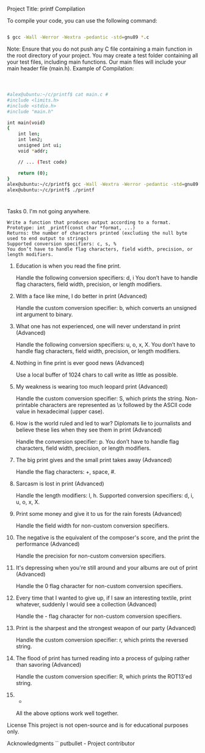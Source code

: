 Project Title: printf
Compilation

To compile your code, you can use the following command:

```bash :

$ gcc -Wall -Werror -Wextra -pedantic -std=gnu89 *.c
```
Note: Ensure that you do not push any C file containing a main function in the root directory of your project. You may create a test folder containing all your test files, including main functions. Our main files will include your main header file (main.h).
Example of Compilation:
#
```bash :

#alex@ubuntu:~/c/printf$ cat main.c #
#include <limits.h>
#include <stdio.h>
#include "main.h"

int main(void)
{
    int len;
    int len2;
    unsigned int ui;
    void *addr;

    // ... (Test code)

    return (0);
}
alex@ubuntu:~/c/printf$ gcc -Wall -Wextra -Werror -pedantic -std=gnu89 -Wno-format *.c
alex@ubuntu:~/c/printf$ ./printf
```
#
Tasks
0. I'm not going anywhere.

    Write a function that produces output according to a format.
    Prototype: int _printf(const char *format, ...)
    Returns: the number of characters printed (excluding the null byte used to end output to strings)
    Supported conversion specifiers: c, s, %
    You don’t have to handle flag characters, field width, precision, or length modifiers.

1. Education is when you read the fine print.

    Handle the following conversion specifiers: d, i
    You don’t have to handle flag characters, field width, precision, or length modifiers.

2. With a face like mine, I do better in print (Advanced)

    Handle the custom conversion specifier: b, which converts an unsigned int argument to binary.

3. What one has not experienced, one will never understand in print (Advanced)

    Handle the following conversion specifiers: u, o, x, X.
    You don’t have to handle flag characters, field width, precision, or length modifiers.

4. Nothing in fine print is ever good news (Advanced)

    Use a local buffer of 1024 chars to call write as little as possible.

5. My weakness is wearing too much leopard print (Advanced)

    Handle the custom conversion specifier: S, which prints the string. Non-printable characters are represented as \x followed by the ASCII code value in hexadecimal (upper case).

6. How is the world ruled and led to war? Diplomats lie to journalists and believe these lies when they see them in print (Advanced)

    Handle the conversion specifier: p.
    You don’t have to handle flag characters, field width, precision, or length modifiers.

7. The big print gives and the small print takes away (Advanced)

    Handle the flag characters: +, space, #.

8. Sarcasm is lost in print (Advanced)

    Handle the length modifiers: l, h.
    Supported conversion specifiers: d, i, u, o, x, X.

9. Print some money and give it to us for the rain forests (Advanced)

    Handle the field width for non-custom conversion specifiers.

10. The negative is the equivalent of the composer's score, and the print the performance (Advanced)

    Handle the precision for non-custom conversion specifiers.

11. It's depressing when you're still around and your albums are out of print (Advanced)

    Handle the 0 flag character for non-custom conversion specifiers.

12. Every time that I wanted to give up, if I saw an interesting textile, print whatever, suddenly I would see a collection (Advanced)

    Handle the - flag character for non-custom conversion specifiers.

13. Print is the sharpest and the strongest weapon of our party (Advanced)

    Handle the custom conversion specifier: r, which prints the reversed string.

14. The flood of print has turned reading into a process of gulping rather than savoring (Advanced)

    Handle the custom conversion specifier: R, which prints the ROT13'ed string.

15. *

    All the above options work well together.



License
    This project is not open-source and is for educational purposes only.

Acknowledgments
``
    putbullet - Project contributor
